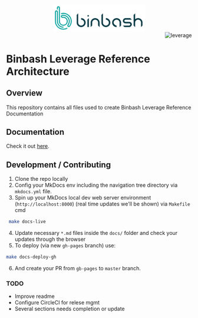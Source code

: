 <div align="center">
    <img src="./docs/assets/images/logos/binbash.png" 
    alt="binbash" width="250"/>
</div>
<div align="right">
  <img src="../docs/assets/images/logos/binbash-leverage-terraform.png"
  alt="leverage" width="130"/>
</div>

# Binbash Leverage Reference Architecture

## Overview
This repository contains all files used to create Binbash Leverage Reference Documentation

## Documentation
Check it out [here](https://binbashar.github.io/le-ref-architectre-doc/).

## Development / Contributing

1. Clone the repo locally
2. Config your MkDocs env including the navigation tree directory via `mkdocs.yml` file.
3. Spin up your MkDocs local dev web server environment (`http://localhost:8000`) (real time updates we'll be shown) via `Makefile` cmd
```bash
 make docs-live          
```
4. Update necessary `*.md` files inside the `docs/` folder and check your updates through the browser
5. To deploy (via new `gh-pages` branch) use:
```bash
make docs-deploy-gh
``` 
6. And create your PR from `gb-pages` to `master` branch.

### TODO
- Improve readme
- Configure CircleCI for relese mgmt
- Several sections needs completion or update 


